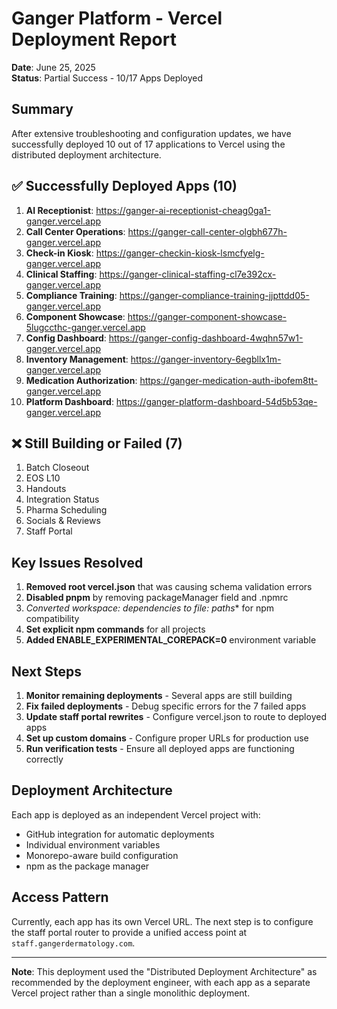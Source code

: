 # Ganger Platform - Vercel Deployment Report

**Date**: June 25, 2025  
**Status**: Partial Success - 10/17 Apps Deployed

## Summary

After extensive troubleshooting and configuration updates, we have successfully deployed 10 out of 17 applications to Vercel using the distributed deployment architecture.

## ✅ Successfully Deployed Apps (10)

1. **AI Receptionist**: https://ganger-ai-receptionist-cheag0ga1-ganger.vercel.app
2. **Call Center Operations**: https://ganger-call-center-olgbh677h-ganger.vercel.app
3. **Check-in Kiosk**: https://ganger-checkin-kiosk-lsmcfyelg-ganger.vercel.app
4. **Clinical Staffing**: https://ganger-clinical-staffing-cl7e392cx-ganger.vercel.app
5. **Compliance Training**: https://ganger-compliance-training-jjpttdd05-ganger.vercel.app
6. **Component Showcase**: https://ganger-component-showcase-5lugccthc-ganger.vercel.app
7. **Config Dashboard**: https://ganger-config-dashboard-4wqhn57w1-ganger.vercel.app
8. **Inventory Management**: https://ganger-inventory-6egbllx1m-ganger.vercel.app
9. **Medication Authorization**: https://ganger-medication-auth-ibofem8tt-ganger.vercel.app
10. **Platform Dashboard**: https://ganger-platform-dashboard-54d5b53qe-ganger.vercel.app

## ❌ Still Building or Failed (7)

1. Batch Closeout
2. EOS L10
3. Handouts
4. Integration Status
5. Pharma Scheduling
6. Socials & Reviews
7. Staff Portal

## Key Issues Resolved

1. **Removed root vercel.json** that was causing schema validation errors
2. **Disabled pnpm** by removing packageManager field and .npmrc
3. **Converted workspace:* dependencies to file: paths** for npm compatibility
4. **Set explicit npm commands** for all projects
5. **Added ENABLE_EXPERIMENTAL_COREPACK=0** environment variable

## Next Steps

1. **Monitor remaining deployments** - Several apps are still building
2. **Fix failed deployments** - Debug specific errors for the 7 failed apps
3. **Update staff portal rewrites** - Configure vercel.json to route to deployed apps
4. **Set up custom domains** - Configure proper URLs for production use
5. **Run verification tests** - Ensure all deployed apps are functioning correctly

## Deployment Architecture

Each app is deployed as an independent Vercel project with:
- GitHub integration for automatic deployments
- Individual environment variables
- Monorepo-aware build configuration
- npm as the package manager

## Access Pattern

Currently, each app has its own Vercel URL. The next step is to configure the staff portal router to provide a unified access point at `staff.gangerdermatology.com`.

---

**Note**: This deployment used the "Distributed Deployment Architecture" as recommended by the deployment engineer, with each app as a separate Vercel project rather than a single monolithic deployment.